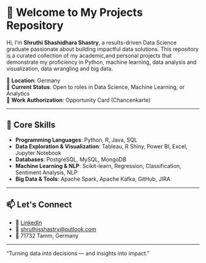 # 👋 Welcome to My Projects Repository

Hi, I’m **Shruthi Shashidhara Shastry**, a results-driven Data Science graduate passionate about building impactful data solutions. This repository is a curated collection of my academic,and personal projects that demonstrate my proficiency in Python, machine learning, data analysis and visualization, data wrangling and big data.

📍 **Location**: Germany  
💼 **Current Status**: Open to roles in Data Science, Machine Learning, or Analytics  
🛂 **Work Authorization**: Opportunity Card (Chancenkarte)

---

## 🧠 Core Skills

- **Programming Languages**: Python, R, Java, SQL
- **Data Exploration & Visualization**: Tableau, R Shiny, Power BI, Excel, Jupyter Notebook
- **Databases**: PostgreSQL, MySQL, MongoDB
- **Machine Learning & NLP**: Scikit-learn, Regression, Classification, Sentiment Analysis, NLP
- **Big Data & Tools**: Apache Spark, Apache Kafka, GitHub, JIRA

---

## 📫 Let's Connect

- 💼 [LinkedIn](https://www.linkedin.com/in/shruthi-shashidhara-shastry-172892214/)
- 📧 shruthisshastry@outlook.com
- 📍 71732 Tamm, Germany

---

“Turning data into decisions — and insights into impact.”

